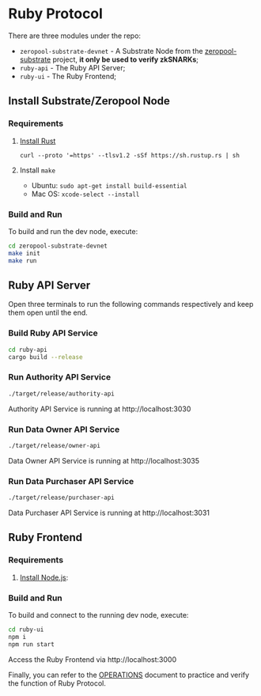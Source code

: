 # Ruby Protocol

There are three modules under the repo:

* `zeropool-substrate-devnet` - A Substrate Node from the [zeropool-substrate](https://github.com/zeropoolnetwork/zeropool-substrate) project, **it only be used to verify zkSNARKs**;
* `ruby-api` - The Ruby API Server;
* `ruby-ui` - The Ruby Frontend;

## Install Substrate/Zeropool Node

### Requirements

1. [Install Rust](https://www.rust-lang.org/tools/install)

   `curl --proto '=https' --tlsv1.2 -sSf https://sh.rustup.rs | sh`
   
2. Install `make`

   * Ubuntu: `sudo apt-get install build-essential`
   * Mac OS: `xcode-select --install`

### Build and Run

To build and run the dev node, execute:

```bash
cd zeropool-substrate-devnet
make init
make run
```

## Ruby API Server

Open three terminals to run the following commands respectively and keep them open until the end. 

### Build Ruby API Service

```bash
cd ruby-api
cargo build --release
```

### Run Authority API Service

```bash
./target/release/authority-api
```

Authority API Service is running at http://localhost:3030

### Run Data Owner API Service

```bash
./target/release/owner-api
```

Data Owner API Service is running at http://localhost:3035

### Run Data Purchaser API Service

```bash
./target/release/purchaser-api
```

Data Purchaser API Service is running at http://localhost:3031

## Ruby Frontend

### Requirements

1. [Install Node.js](https://nodejs.dev/): 

### Build and Run

To build and connect to the running dev node, execute:

```bash
cd ruby-ui
npm i
npm run start
```

Access the Ruby Frontend via http://localhost:3000

Finally, you can refer to the [OPERATIONS](./OPERATIONS.md) document to practice and verify the function of Ruby Protocol.


